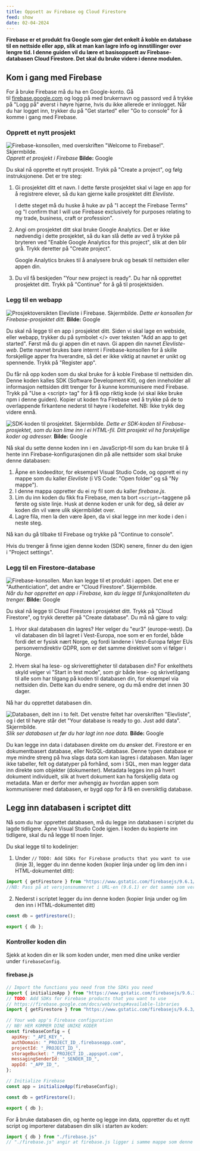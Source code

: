 ```yaml
---
title: Oppsett av Firebase og Cloud Firestore
feed: show
date: 02-04-2024
---
```

**Firebase er et produkt fra Google som gjør det enkelt å koble en database til en nettside eller app, slik at man kan lagre info og innstillinger over lengre tid. I denne guiden vil du lære et basisoppsett av Firebase-databasen Cloud Firestore. Det skal du bruke videre i denne modulen.**

## Kom i gang med Firebase
For å bruke Firebase må du ha en Google-konto. Gå til [firebase.google.com](https://firebase.google.com/) og logg på med brukernavn og passord ved å trykke på "Logg på" øverst i høyre hjørne, hvis du ikke allerede er innlogget. Når du har logget inn, trykker du på "Get started" eller "Go to console" for å komme i gang med Firebase.

### Opprett et nytt prosjekt
![Firebase-konsollen, med overskriften "Welcome to Firebase!". Skjermbilde.](https://api.ndla.no/image-api/raw/0mJUNA6M.png?width=1024)
	*Opprett et prosjekt i Firebase*
	**Bilde:** Google

Du skal nå opprette et nytt prosjekt. Trykk på "Create a project", og følg instruksjonene. Det er tre steg:

1. Gi prosjektet ditt et navn. I dette første prosjektet skal vi lage en app for å registrere elever, så du kan gjerne kalle prosjektet ditt _Elevliste_.
    
    I dette steget må du huske å huke av på "I accept the Firebase Terms" og "I confirm that I will use Firebase exclusively for purposes relating to my trade, business, craft or profession".
    
2. Angi om prosjektet ditt skal bruke Google Analytics. Det er ikke nødvendig i dette prosjektet, så du kan slå dette av ved å trykke på bryteren ved "Enable Google Analytics for this project", slik at den blir grå. Trykk deretter på "Create project".
    
    Google Analytics brukes til å analysere bruk og besøk til nettsiden eller appen din.
    
3. Du vil få beskjeden "Your new project is ready". Du har nå opprettet prosjektet ditt. Trykk på "Continue" for å gå til prosjektsiden.
    

### Legg til en webapp
![Prosjektoversikten Elevliste i Firebase. Skjermbilde.](https://api.ndla.no/image-api/raw/MqFeVHhV.png?width=1024)
	*Dette er konsollen for Firebase-prosjektet ditt.*
	**Bilde:** Google

Du skal nå legge til en app i prosjektet ditt. Siden vi skal lage en webside, eller webapp, trykker du på symbolet \</> over teksten "Add an app to get started". Først må du gi appen din et navn. Gi appen din navnet _Elevliste-web_. Dette navnet brukes bare internt i Firebase-konsollen for å skille forskjellige apper fra hverandre, så det er ikke viktig at navnet er unikt og spennende. Trykk på "Register app".

Du får nå opp koden som du skal bruke for å koble Firebase til nettsiden din. Denne koden kalles SDK (Software Development Kit), og den inneholder all informasjon nettsiden ditt trenger for å kunne kommunisere med Firebase. Trykk på "Use a \<script> tag" for å få opp riktig kode (vi skal ikke bruke npm i denne guiden). Kopier ut koden fra Firebase ved å trykke på de to overlappende firkantene nederst til høyre i kodefeltet. NB: Ikke trykk deg videre ennå.

![SDK-koden til prosjektet. Skjermbilde.](https://api.ndla.no/image-api/raw/udsEGAZY.png?width=1024)
	*Dette er SDK-koden til Firebase-prosjektet, som du kan lime inn i ei HTML-fil. Ditt prosjekt vil ha forskjellige koder og adresser.*
	**Bilde:** Google

Nå skal du sette denne koden inn i en JavaScript-fil som du kan bruke til å hente inn Firebase-konfigurasjonen din på alle nettsider som skal bruke denne databasen:
1. Åpne en kodeeditor, for eksempel Visual Studio Code, og opprett ei ny mappe som du kaller _Elevliste_ (i VS Code: "Open folder" og så "Ny mappe"). 
2. I denne mappa oppretter du ei ny fil som du kaller _firebase.js_. 
3. Lim du inn koden du fikk fra Firebase, men ta bort `<script>`-taggene på første og siste linje. 
	Husk at denne koden er unik for deg, så deler av koden din vil være ulik skjermbildet over.
4. Lagre fila, men la den være åpen, da vi skal legge inn mer kode i den i neste steg.

Nå kan du gå tilbake til Firebase og trykke på "Continue to console".

Hvis du trenger å finne igjen denne koden (SDK) senere, finner du den igjen i "Project settings".
### Legg til en Firestore-database
![Firebase-konsollen. Man kan legge til et produkt i appen. Det ene er "Authenticiation", det andre er "Cloud Firestore". Skjermbilde.](https://api.ndla.no/image-api/raw/mnRahZmf.png?width=1024)
	*Når du har opprettet en app i Firebase, kan du legge til funksjonaliteten du trenger.*
	**Bilde:** Google

Du skal nå legge til Cloud Firestore i prosjektet ditt. Trykk på "Cloud Firestore", og trykk deretter på "Create database". Du må nå gjøre to valg:

1. Hvor skal databasen din lagres? Her velger du "eur3" (europe-west). Da vil databasen din bli lagret i Vest-Europa, noe som er en fordel, både fordi det er fysisk nært Norge, og fordi landene i Vest-Europa følger EUs personverndirektiv GDPR, som er det samme direktivet som vi følger i Norge.
    
2. Hvem skal ha lese- og skriverettigheter til databasen din? For enkelthets skyld velger vi "Start in test mode", som gir både lese- og skrivetilgang til alle som har tilgang på koden til databasen din, for eksempel via nettsiden din. Dette kan du endre senere, og du må endre det innen 30 dager.
    

Nå har du opprettet databasen din.

![Databasen, delt inn i to felt. Det venstre feltet har overskriften "Elevliste", og i det til høyre står det "Your database is ready to go. Just add data". Skjermbilde.](https://api.ndla.no/image-api/raw/Ymx6MngY.png?width=1024)
	*Slik ser databasen ut før du har lagt inn noe data.*
	**Bilde:** Google

Du kan legge inn data i databasen direkte om du ønsker det. Firestore er en dokumentbasert database, eller NoSQL-database. Denne typen database er mye mindre streng på hva slags data som kan lagres i databasen. Man lager ikke tabeller, felt og datatyper på forhånd, som i SQL, men man legger data inn direkte som objekter (dokumenter). Metadata legges inn på hvert dokument individuelt, slik at hvert dokument kan ha forskjellig data og metadata. Man er derfor mer avhengig av hvordan appen som kommuniserer med databasen, er bygd opp for å få en oversiktlig database.
## Legg inn databasen i scriptet ditt
Nå som du har opprettet databasen, må du legge inn databasen i scriptet du lagde tidligere. Åpne Visual Studio Code igjen. I koden du kopierte inn tidligere, skal du nå legge til noen linjer.

Du skal legge til to kodelinjer:

1. Under `//` `TODO: Add SDKs for Firebase products that you want to use` (linje 3), legger du inn denne koden (kopier linja under og lim den inn i HTML-dokumentet ditt):
```javascript
import { getFirestore } from "https://www.gstatic.com/firebasejs/9.6.1/firebase-firestore.js"
//NB: Pass på at versjonsnummeret i URL-en (9.6.1) er det samme som versjonsnummeret fra koden du kopierte da du satte opp webappen din (f.eks. 10.0.1).
```

2. Nederst i scriptet legger du inn denne koden (kopier linja under og lim den inn i HTML-dokumentet ditt)
```javascript
const db = getFirestore();

export { db };
```

### Kontroller koden din
Sjekk at koden din er lik som koden under, men med dine unike verdier under `firebaseConfig`.

#### firebase.js
```javascript
// Import the functions you need from the SDKs you need
import { initializeApp } from "https://www.gstatic.com/firebasejs/9.6.3/firebase-app.js";
// TODO: Add SDKs for Firebase products that you want to use
// https://firebase.google.com/docs/web/setup#available-libraries
import { getFirestore } from "https://www.gstatic.com/firebasejs/9.6.3/firebase-firestore.js"

// Your web app's Firebase configuration
// NB! HER KOMMER DINE UNIKE KODER
const firebaseConfig = {
  apiKey: "_API_KEY_",
  authDomain: "_PROJECT_ID_.firebaseapp.com",
  projectId: "_PROJECT_ID_",
  storageBucket: "_PROJECT_ID_.appspot.com",
  messagingSenderId: "_SENDER_ID_",
  appId: "_APP_ID_",
};

// Initialize Firebase
const app = initializeApp(firebaseConfig);

const db = getFirestore();

export { db };
```

For å bruke databasen din, og hente og legge inn data, oppretter du et nytt script og importerer databasen din slik i starten av koden:

```javascript
import { db } from "./firebase.js"
// "./firebase.js" angir at firebase.js ligger i samme mappe som denne scriptfilen.
```
